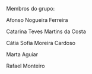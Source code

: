 Membros do grupo:


Afonso Nogueira Ferreira

Catarina Teves Martins da Costa

Cátia Sofia Moreira Cardoso

Marta Aguiar

Rafael Monteiro
